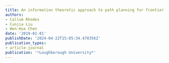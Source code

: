```yaml
---
title: An information theoretic approach to path planning for frontier exploration
authors:
- Callum Rhodes
- Cunjia Liu
- Wen-Hua Chen
date: '2019-01-01'
publishDate: '2024-04-22T15:05:34.478356Z'
publication_types:
- article-journal
publication: '*Loughborough University*'
---
```

